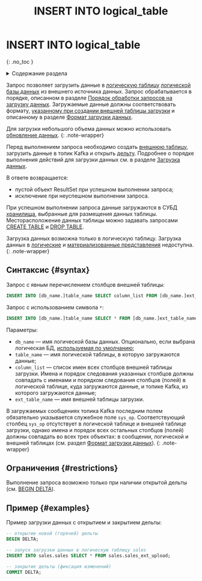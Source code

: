 ﻿---
layout: default
title: INSERT INTO logical_table
nav_order: 31
parent: Запросы SQL+
grand_parent: Справочная информация
has_children: false
has_toc: false
---

# INSERT INTO logical_table
{: .no_toc }

<details markdown="block">
  <summary>
    Содержание раздела
  </summary>
  {: .text-delta }
1. TOC
{:toc}
</details>

Запрос позволяет загрузить данные в [логическую таблицу](../../../overview/main_concepts/logical_table/logical_table.md) 
[логической базы данных](../../../overview/main_concepts/logical_db/logical_db.md) 
из внешнего источника данных. Запрос обрабатывается в порядке, описанном в разделе 
[Порядок обработки запросов на загрузку данных](../../../overview/interactions/upload_processing/upload_processing.md).
Загружаемые данные должны соответствовать формату, 
[указанному при создании внешней таблицы загрузки](../CREATE_UPLOAD_EXTERNAL_TABLE/CREATE_UPLOAD_EXTERNAL_TABLE.md) и 
описанному в разделе [Формат загрузки данных](../../upload_format/upload_format.md).

Для загрузки небольшого объема данных можно использовать 
[обновление данных](../../../working_with_system/data_update/data_update.md).
{: .note-wrapper}

Перед выполнением запроса необходимо создать [внешнюю таблицу](../../../overview/main_concepts/external_table/external_table.md),
загрузить данные в топик Kafka и открыть [дельту](../../../overview/main_concepts/delta/delta.md).
Подробнее о порядке выполнения действий для загрузки данных см. в разделе 
[Загрузка данных](../../../working_with_system/data_upload/data_upload.md).

В ответе возвращается:
*   пустой объект ResultSet при успешном выполнении запроса;
*   исключение при неуспешном выполнении запроса.

При успешном выполнении запроса данные загружаются в СУБД [хранилища](../../../overview/main_concepts/data_storage/data_storage.md), 
выбранные для размещения данных таблицы. Месторасположение данных таблицы можно задавать запросами 
[CREATE TABLE](../CREATE_TABLE/CREATE_TABLE.md) и [DROP TABLE](../DROP_TABLE/DROP_TABLE.md).

Загрузка данных возможна только в логическую таблицу.
Загрузка данных в [логические](../../../overview/main_concepts/logical_view/logical_view.md)
и [материализованные представления](../../../overview/main_concepts/materialized_view/materialized_view.md)
недоступна.
{: .note-wrapper}

## Синтаксис {#syntax}

Запрос с явным перечислением столбцов внешней таблицы:
```sql
INSERT INTO [db_name.]table_name SELECT column_list FROM [db_name.]ext_table_name
```

Запрос с использованием символа `*`:
```sql
INSERT INTO [db_name.]table_name SELECT * FROM [db_name.]ext_table_name
```

Параметры:
*   `db_name` — имя логической базы данных. Опционально, если выбрана логическая БД, 
    [используемая по умолчанию](../../../working_with_system/other_features/default_db_set-up/default_db_set-up.md);
*   `table_name` — имя логической таблицы, в которую загружаются данные;
*   `column_list` — список имен всех столбцов внешней таблицы загрузки. 
    Имена и порядок следования указанных столбцов должны совпадать с именами и порядком следования столбцов (полей) 
    в логической таблице, куда загружаются данные, и топике Kafka, из которого загружаются данные;
*   `ext_table_name` — имя внешней таблицы загрузки.

В загружаемых сообщениях топика Kafka последним полем обязательно указывается служебное поле `sys_op`. 
Соответствующий столбец `sys_op` отсутствует в логической таблице и внешней таблице загрузки, однако имена и порядок 
всех остальных столбцов (полей) должны совпадать во всех трех объектах: в сообщении, логической и внешней таблицах 
(см. раздел [Формат загрузки данных](../../upload_format/upload_format.md)).
{: .note-wrapper}

## Ограничения {#restrictions}

Выполнение запроса возможно только при наличии открытой дельты (см. [BEGIN DELTA](../BEGIN_DELTA/BEGIN_DELTA.md)).

## Пример {#examples}

Пример загрузки данных с открытием и закрытием дельты:
```sql
-- открытие новой (горячей) дельты
BEGIN DELTA;

-- запуск загрузки данных в логическую таблицу sales
INSERT INTO sales.sales SELECT * FROM sales.sales_ext_upload;

-- закрытие дельты (фиксация изменений)
COMMIT DELTA;
```